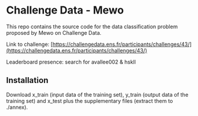 # Challenge Data - Mewo

This repo contains the source code for the data classification problem proposed by Mewo on Challenge Data.


Link to challenge: [https://challengedata.ens.fr/participants/challenges/43/](https://challengedata.ens.fr/participants/challenges/43/)

Leaderboard presence: search for avallee002 & hskll

## Installation
Download x_train (input data of the training set), y_train (output data of the training set) and x_test plus the supplementary files (extract them to ./annex).
